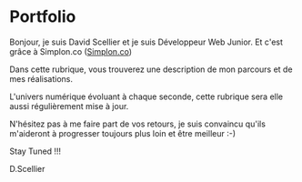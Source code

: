 # Portfolio

Bonjour, je suis David Scellier et je suis Développeur Web Junior.
Et c'est grâce à Simplon.co (<a href="https://simplon.co/">Simplon.co</a>)

Dans cette rubrique, vous trouverez une description de mon parcours et de mes réalisations.

L'univers numérique évoluant à chaque seconde, cette rubrique sera elle aussi régulièrement mise à jour.

N'hésitez pas à me faire part de vos retours, je suis convaincu qu'ils m'aideront
à progresser toujours plus loin et être meilleur :-)

Stay Tuned !!!

D.Scellier


